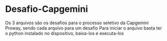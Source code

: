 # Desafio-Capgemini
Os 3 arquivos são os desafios para o processo seletivo da Capgemini Proway, sendo cada arquivo para um desafio
Para iniciar o arquivo basta ter o python instalado no dispositivo, baixa-los e executa-los
